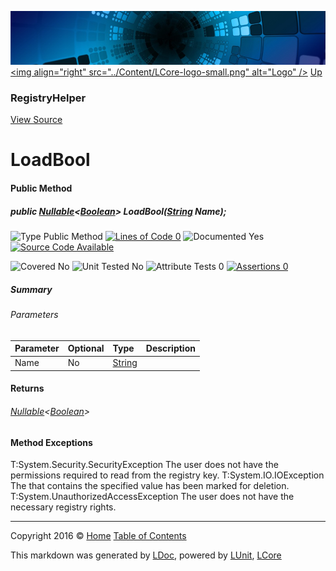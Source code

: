![](../Content/LCore-banner-small.png "")
[&lt;img align=&quot;right&quot; src=&quot;../Content/LCore-logo-small.png&quot; alt=&quot;Logo&quot; /&gt;](../../README.md)
[Up](RegistryHelper.md)

### RegistryHelper
[View Source](../Tools/RegistryHelper.cs)

# LoadBool

#### Public Method

##### public <a href="https://msdn.microsoft.com/en-us/library/b3h38hb0.aspx" alt="" target="_blank">Nullable</a>&lt;<a href="https://msdn.microsoft.com/en-us/library/system.boolean.aspx" alt="">Boolean</a>&gt; LoadBool(<a href="https://msdn.microsoft.com/en-us/library/system.string.aspx" alt="">String</a> Name);

![Type Public Method](http://b.repl.ca/v1/Type-Public%20Method-Blue.png "") [![Lines of Code 0](http://b.repl.ca/v1/Lines%20of%20Code-0-red.png "")](../Tools/RegistryHelper.cs#L)    ![Documented Yes](http://b.repl.ca/v1/Documented-Yes-brightgreen.png "") [![Source Code Available](http://b.repl.ca/v1/Source%20Code-Available-brightgreen.png "")](../Tools/RegistryHelper.cs#L)

![Covered No](http://b.repl.ca/v1/Covered-No-red.png "") ![Unit Tested No](http://b.repl.ca/v1/Unit%20Tested-No-lightgrey.png "") ![Attribute Tests 0](http://b.repl.ca/v1/Attribute%20Tests-0-lightgrey.png "") [![Assertions 0](http://b.repl.ca/v1/Assertions-0-lightgrey.png "")](../Tools/RegistryHelper.cs)

##### Summary


###### Parameters

Parameter | Optional | Type | Description
:---  | :---  | :---  | :--- 
Name | No | [String](https://msdn.microsoft.com/en-us/library/system.string.aspx) | 


#### Returns

###### <a href="https://msdn.microsoft.com/en-us/library/b3h38hb0.aspx" alt="" target="_blank">Nullable</a>&lt;[Boolean](https://msdn.microsoft.com/en-us/library/system.boolean.aspx)&gt;

#### Method Exceptions
T:System.Security.SecurityException The user does not have the permissions required to read from the registry key. 
T:System.IO.IOException The  that contains the specified value has been marked for deletion. 
T:System.UnauthorizedAccessException The user does not have the necessary registry rights.



---

Copyright 2016 &copy; [Home](../../README.md) [Table of Contents](../../TableOfContents.md)

This markdown was generated by [LDoc](https://github.com/CodeSingularity/LDoc), powered by [LUnit](https://github.com/CodeSingularity/LUnit), [LCore](https://github.com/CodeSingularity/LCore)
